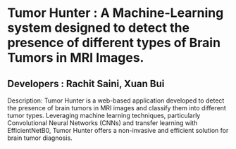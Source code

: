 # Tumor Hunter : A Machine-Learning system designed to detect the presence of different types of Brain Tumors in MRI Images.

## Developers : Rachit Saini, Xuan Bui

Description: Tumor Hunter is a web-based application developed to detect the presence of brain tumors in MRI images and classify them into different tumor types. Leveraging machine learning techniques, particularly Convolutional Neural Networks (CNNs) and transfer learning with EfficientNetB0, Tumor Hunter offers a non-invasive and efficient solution for brain tumor diagnosis.

